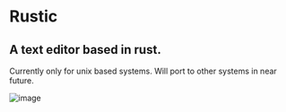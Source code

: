 # Rustic 

## A text editor based in rust. 

Currently only for unix based systems. Will port to other systems in near future.

![image](https://github.com/rishit51/Rustic/assets/101878136/20fd8b59-2ce4-4d41-80de-b6692f2a0c9c)

